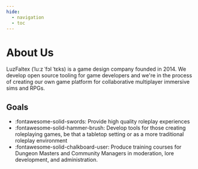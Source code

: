 ```yaml
---
hide:
  - navigation
  - toc
---
```


# About Us

LuzFaltex (ˈluːz ˈfɔl ˈtɛks) is a game design company founded in 2014. We develop open source tooling for game developers and we're in the process of creating our own game platform for collaborative multiplayer immersive sims and RPGs.

## Goals

<div class="grid cards" markdown>

- :fontawesome-solid-swords: Provide high quality roleplay experiences
- :fontawesome-solid-hammer-brush: Develop tools for those creating roleplaying games, be that a tabletop setting or as a more traditional roleplay environment
- :fontawesome-solid-chalkboard-user: Produce training courses for Dungeon Masters and Community Managers in moderation, lore development, and administration.

</div>
